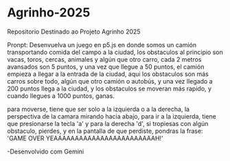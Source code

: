 # Agrinho-2025
Repositorio Destinado ao Projeto Agrinho 2025

Pronpt: Desenvuelva un juego en p5.js en donde somos un camión transportando comida del campo a la ciudad, los obstaculos al principio son vacas, toros, cercas, animales y algún que otro carro, cada 2 metros avansados son 5 puntos, y una vez que llegue a 50 puntos, el camión empieza a llegar a la entrada de la ciudad, aqui los obstaculos son más carros sobre todo, algún que otro camión o autobús, y una vez llegado a 200 puntos llega a la ciudad, y los obstaculos se moveran más rapido, y cuando llegues a 1000 puntos, ganas.

para moverse, tiene que ser solo a la izquierda o a la derecha, la perspectiva de la camara mirando hacia abajo, para ir a la izquierda, tiene que presionarse la tecla 'a' y para la derecha 'd', si tropiesas con algún obstaculo, pierdes, y en la pantalla de que perdiste, pondras la frase: 'GAME OVER YEAAAAAAAAAAAAAAAAAAAAAAAAH!'

-Desenvolvido com Gemini
